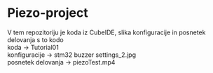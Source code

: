# Piezo-project
 V tem repozitoriju je koda iz CubeIDE, slika konfiguracije in posnetek delovanja s to kodo <br>
koda -> Tutorial01 <br>
konfiguracije -> stm32 buzzer settings_2.jpg <br>
posnetek delovanja -> piezoTest.mp4 <br>
